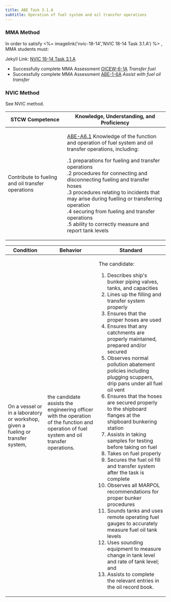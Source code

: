 ```yaml
---
title: ABE Task 3.1.A 
subtitle: Operation of fuel system and oil transfer operations
---
```



### MMA Method

In order to satisfy <%= imagelink('nvic-18-14','NVIC 18-14  Task  3.1.A') %> , MMA students must:

Jekyll Link: [NVIC 18-14  Task  3.1.A](/stcw23/assets/images/nvic-18-14.pdf)

* Successfully complete MMA Assessment  [OICEW-6-1A](OICEW-6-1A) *Transfer fuel*
* Successfully complete MMA Assessment  [ABE-1-6A](ABE-1-6A) *Assist with fuel oil transfer*


### NVIC Method

<a onclick="togglevisibility('nvic_methods')" >See NVIC method.</a>

<div id='nvic_methods' class='hide'>

<table>
<thead>
<tr>
<th class='forty'> STCW Competence </th>
<th class='sixty'> Knowledge, Understanding, and Proficiency </th>
</tr>
</thead>




<tbody>
<tr><td markdown='1'>

Contribute to fueling and oil transfer operations

</td><td markdown='1'>

[ABE-A6.1](../../tables/35.html#ABE-A6.1) Knowledge of the function and operation of fuel system and oil transfer operations, including: 

.1  preparations for fueling and transfer operations  
.2  procedures for connecting and disconnecting fueling and transfer hoses  
.3  procedures relating to incidents that may arise during fuelling or transferring operation  
.4  securing from fueling and transfer operations  
.5  ability to correctly measure and report tank levels  

</td></tr>


</tbody>
</table>


<table>
<thead>
<tr><th class='twenty'>  Condition </th><th class='twenty'> Behavior </th><th  class='sixty'>Standard </th></tr>
</thead>
<tbody >



<tr><td markdown='1'>

On a vessel or in a laboratory or workshop, given a fueling or transfer system,

</td><td markdown='1'>

the candidate assists the engineering officer with the operation of the function and operation of fuel system and oil transfer operations.

<br>

<div class="tooltip">
<span class="tooltiptext">
</span>
</div>


</td><td markdown='1'>

The candidate:  

1. Describes ship's bunker piping valves, tanks, and capacities  
2. Lines up the filling and transfer system properly 
3. Ensures that the proper hoses are used
4. Ensures that any catchments are properly maintained, prepared and/or secured
5. Observes normal pollution abatement policies including plugging scuppers, drip pans under all fuel oil vent
6. Ensures that the hoses are secured properly to the shipboard flanges at the shipboard bunkering station
7. Assists in taking samples for testing before taking on fuel
8. Takes on fuel properly
9. Secures the fuel oil fill and transfer system after the task is complete
10. Observes all MARPOL recommendations for proper bunker procedures
11. Sounds tanks and uses remote operating fuel gauges to accurately measure fuel oil tank levels
12. Uses sounding equipment to measure change in tank level and rate of tank level; and 
13. Assists to complete the relevant entries in the oil record book. 

</td></tr>
</tbody>
</table>
</div>
